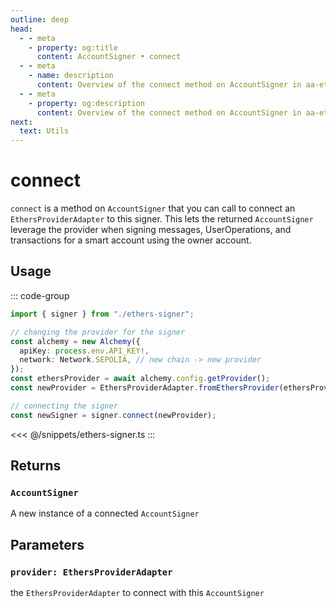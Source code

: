 ```yaml
---
outline: deep
head:
  - - meta
    - property: og:title
      content: AccountSigner • connect
  - - meta
    - name: description
      content: Overview of the connect method on AccountSigner in aa-ethers
  - - meta
    - property: og:description
      content: Overview of the connect method on AccountSigner in aa-ethers
next:
  text: Utils
---
```


# connect

`connect` is a method on `AccountSigner` that you can call to connect an `EthersProviderAdapter` to this signer. This lets the returned `AccountSigner` leverage the provider when signing messages, UserOperations, and transactions for a smart account using the owner account.

## Usage

::: code-group

```ts [example.ts]
import { signer } from "./ethers-signer";

// changing the provider for the signer
const alchemy = new Alchemy({
  apiKey: process.env.API_KEY!,
  network: Network.SEPOLIA, // new chain -> new provider
});
const ethersProvider = await alchemy.config.getProvider();
const newProvider = EthersProviderAdapter.fromEthersProvider(ethersProvider);

// connecting the signer
const newSigner = signer.connect(newProvider);
```

<<< @/snippets/ethers-signer.ts
:::

## Returns

### `AccountSigner`

A new instance of a connected `AccountSigner`

## Parameters

### `provider: EthersProviderAdapter`

the `EthersProviderAdapter` to connect with this `AccountSigner`
